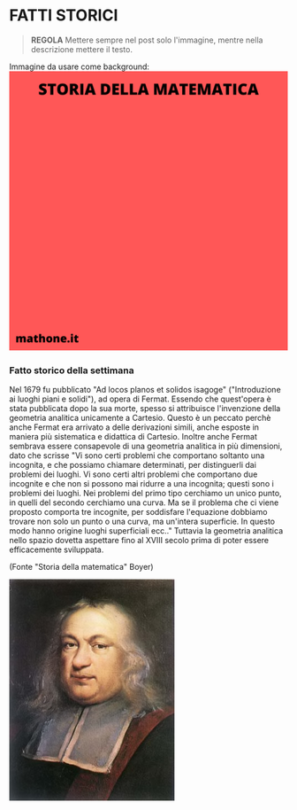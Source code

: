 # FATTI STORICI

>**REGOLA** Mettere sempre nel post solo l'immagine, mentre nella descrizione mettere il testo.

Immagine da usare come background:
![Template fatti storici](templateStoria.png)

### Fatto storico della settimana

Nel 1679 fu pubblicato "Ad locos planos et solidos isagoge" ("Introduzione ai luoghi piani e solidi"), ad opera di Fermat. Essendo che quest'opera è stata pubblicata dopo la sua morte, spesso si attribuisce l'invenzione della geometria analitica unicamente a Cartesio. Questo è un peccato perchè anche Fermat era arrivato a delle derivazioni simili, anche esposte in maniera più sistematica e didattica di Cartesio. Inoltre anche Fermat sembrava essere consapevole di una geometria analitica in più dimensioni, dato che scrisse
"Vi sono certi problemi che comportano soltanto una incognita, e che possiamo chiamare determinati, per distinguerli dai problemi dei luoghi. Vi sono certi altri problemi che comportano due incognite e che non si possono mai ridurre a una incognita; questi sono i problemi dei luoghi. Nei problemi del primo tipo cerchiamo un unico punto, in quelli del secondo cerchiamo una curva. Ma se il problema che ci viene proposto comporta tre incognite, per soddisfare l'equazione dobbiamo trovare non solo un punto o una curva, ma un'intera superficie. In questo modo hanno origine luoghi superficiali ecc.."
Tuttavia la geometria analitica nello spazio dovetta aspettare fino al XVIII secolo prima di poter essere efficacemente sviluppata.

(Fonte "Storia della matematica" Boyer)

![Fermat](Pierre_de_Fermat.jpeg)